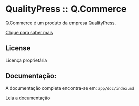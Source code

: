 QualityPress :: Q.Commerce
==========================

Q.Commerce é um produto da empresa [QualityPress](http://www.qualitypress.com.br).

[Clique para saber mais](http://qualitypress.com.br/solucoes/detalhes/q-commerce)

License
-------

Licença proprietária


Documentação:
-------------

A documentação completa encontra-se em: `app/doc/index.md`

[Leia a documentação](app/doc/index.md)